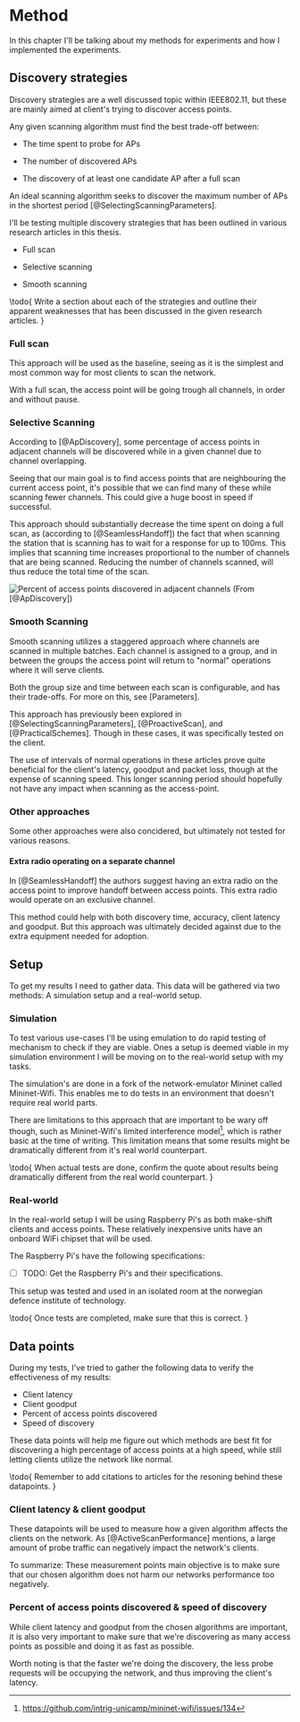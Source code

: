 Method
======

In this chapter I'll be talking about my methods for experiments and how I
implemented the experiments.


Discovery strategies
--------------------

Discovery strategies are a well discussed topic within IEEE802.11, but these
are mainly aimed at client's trying to discover access points.

Any given scanning algorithm must find the best trade-off between:

 *  The time spent to probe for APs
 
 *  The number of discovered APs
 
 *  The discovery of at least one candidate AP after a full scan

An ideal scanning algorithm seeks to discover the maximum number of APs in
the shortest period [@SelectingScanningParameters].
 
I'll be testing multiple discovery strategies that has been outlined in
various research articles in this thesis.

 *  Full scan
 
 *  Selective scanning
 
 *  Smooth scanning
 
\todo{
    Write a section about each of the strategies and outline their apparent
    weaknesses that has been discussed in the given research articles.
}

### Full scan

This approach will be used as the baseline, seeing as it is the simplest and
most common way for most clients to scan the network.

With a full scan, the access point will be going trough all channels, in
order and without pause.


### Selective Scanning

According to [@ApDiscovery], some percentage of access points in adjacent
channels will be discovered while in a given channel due to channel overlapping.

Seeing that our main goal is to find access points that are neighbouring the
current access point, it's possible that we can find many of these while
scanning fewer channels. This could give a huge boost in speed if successful.

This approach should substantially decrease the time spent on doing a full scan,
as (according to [@SeamlessHandoff]) the fact that when scanning the station
that is scanning has to wait for a response for up to 100ms. This implies
that scanning time increases proportional to the number of channels that are
being scanned. Reducing the number of channels scanned, will thus reduce the
total time of the scan.

![Percent of access points discovered in adjacent channels 
  (From [@ApDiscovery])](../static/channel_overlap.png)


### Smooth Scanning

Smooth scanning utilizes a staggered approach where channels are scanned in
multiple batches. Each channel is assigned to a group, and in between the
groups the access point will return to "normal" operations where it will
serve clients. 

Both the group size and time between each scan is configurable, and has their
trade-offs. For more on this, see [Parameters].

This approach has previously been explored in
[@SelectingScanningParameters], [@ProactiveScan], and [@PracticalSchemes].
Though in these cases, it was specifically tested on the client.

The use of intervals of normal operations in these articles prove quite
beneficial for the client's latency, goodput and packet loss, though at the
expense of scanning speed. This longer scanning period should hopefully not have
any impact when scanning as the access-point.


### Other approaches

Some other approaches were also concidered, but ultimately not tested for
various reasons. 

#### Extra radio operating on a separate channel

In [@SeamlessHandoff] the authors suggest having an extra radio on the
access point to improve handoff between access points. This extra radio would
operate on an exclusive channel.

This method could help with both discovery time, accuracy, client latency and
goodput. But this approach was ultimately decided against due to the extra
equipment needed for adoption.


Setup
-----

To get my results I need to gather data. This data will be gathered via two
methods: A simulation setup and a real-world setup.

### Simulation

To test various use-cases I'll be using emulation to do rapid testing of
mechanism to check if they are viable. Ones a setup is deemed viable in my
simulation environment I will be moving on to the real-world setup with my
tasks.

The simulation's are done in a fork of the network-emulator Mininet called
Mininet-Wifi. This enables me to do tests in an environment that doesn't
require real world parts.

There are limitations to this approach that are important to be wary off
though, such as Mininet-Wifi's limited interference model[^interference], which 
is rather basic at the time of writing. This limitation means that some
results might be dramatically different from it's real world counterpart.

[^interference]: https://github.com/intrig-unicamp/mininet-wifi/issues/134

\todo{
    When actual tests are done, confirm the quote about results being
    dramatically different from the real world counterpart.
}


### Real-world

In the real-world setup I will be using Raspberry Pi's as both make-shift
clients and access points. These relatively inexpensive units have an onboard
WiFi chipset that will be used.

The Raspberry Pi's have the following specifications:

 - [ ] TODO: Get the Raspberry Pi's and their specifications.

This setup was tested and used in an isolated room at the norwegian defence
institute of technology.

\todo{
    Once tests are completed, make sure that this is correct.
}

Data points
-----------

During my tests, I've tried to gather the following data to verify the
effectiveness of my results:

- Client latency
- Client goodput
- Percent of access points discovered
- Speed of discovery

[^goodput]: Goodput is the application-level throughput.

These data points will help me figure out which methods are best fit for
discovering a high percentage of access points at a high speed, while still
letting clients utilize the network like normal.

\todo{
    Remember to add citations to articles for the resoning behind these
    datapoints.
}

### Client latency & client goodput

These datapoints will be used to measure how a given algorithm affects the
clients on the network. As [@ActiveScanPerformance] mentions, a large amount
of probe traffic can negatively impact the network's clients.

To summarize: These measurement points main objective is to make sure that our
chosen algorithm does not harm our networks performance too negatively.


### Percent of access points discovered & speed of discovery

While client latency and goodput from the chosen algorithms are important, it
is also very important to make sure that we're discovering as many access
points as possible and doing it as fast as possible.

Worth noting is that the faster we're doing the discovery, the less probe
requests will be occupying the network, and thus improving the client's latency.
